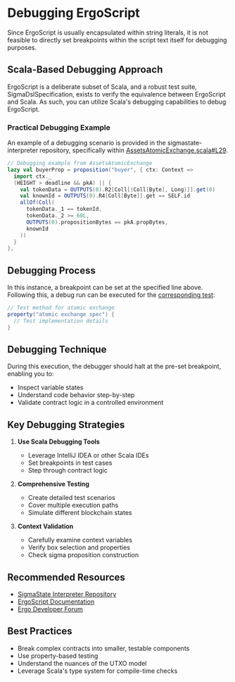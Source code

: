 # Debugging ErgoScript

Since ErgoScript is usually encapsulated within string literals, it is not feasible to directly set breakpoints within the script text itself for debugging purposes. 

## Scala-Based Debugging Approach

ErgoScript is a deliberate subset of Scala, and a robust test suite, SigmaDslSpecification, exists to verify the equivalence between ErgoScript and Scala. As such, you can utilize Scala's debugging capabilities to debug ErgoScript.

### Practical Debugging Example

An example of a debugging scenario is provided in the sigmastate-interpreter repository, specifically within [AssetsAtomicExchange.scala#L29](https://github.com/ScorexFoundation/sigmastate-interpreter/blob/83dc78b5c80b11dcab41ba8aa75a0a8a650e6473/sigmastate/src/test/scala/sigmastate/utxo/examples/AssetsAtomicExchange.scala#L29).

```scala
// Debugging example from AssetsAtomicExchange
lazy val buyerProp = proposition("buyer", { ctx: Context =>
  import ctx._
  (HEIGHT > deadline && pkA) || {
    val tokenData = OUTPUTS(0).R2[Coll[(Coll[Byte], Long)]].get(0)
    val knownId = OUTPUTS(0).R4[Coll[Byte]].get == SELF.id
    allOf(Coll(
      tokenData._1 == tokenId,
      tokenData._2 >= 60L,
      OUTPUTS(0).propositionBytes == pkA.propBytes,
      knownId
    ))
  }
},
```

## Debugging Process

In this instance, a breakpoint can be set at the specified line above. Following this, a debug run can be executed for the [corresponding test](https://github.com/ScorexFoundation/sigmastate-interpreter/blob/401d40a22430661ed5a397098633465b1e39e3bc/sigmastate/src/test/scala/sigmastate/utxo/examples/AssetsAtomicExchangeTests.scala#L46):

```scala
// Test method for atomic exchange
property("atomic exchange spec") {
  // Test implementation details
}
```

## Debugging Technique

During this execution, the debugger should halt at the pre-set breakpoint, enabling you to:
- Inspect variable states
- Understand code behavior step-by-step
- Validate contract logic in a controlled environment

## Key Debugging Strategies

1. **Use Scala Debugging Tools**
   - Leverage IntelliJ IDEA or other Scala IDEs
   - Set breakpoints in test cases
   - Step through contract logic

2. **Comprehensive Testing**
   - Create detailed test scenarios
   - Cover multiple execution paths
   - Simulate different blockchain states

3. **Context Validation**
   - Carefully examine context variables
   - Verify box selection and properties
   - Check sigma proposition construction

## Recommended Resources

- [SigmaState Interpreter Repository](https://github.com/ScorexFoundation/sigmastate-interpreter)
- [ErgoScript Documentation](ergoscript.md)
- [Ergo Developer Forum](https://www.ergoforum.org/)

## Best Practices

- Break complex contracts into smaller, testable components
- Use property-based testing
- Understand the nuances of the UTXO model
- Leverage Scala's type system for compile-time checks
